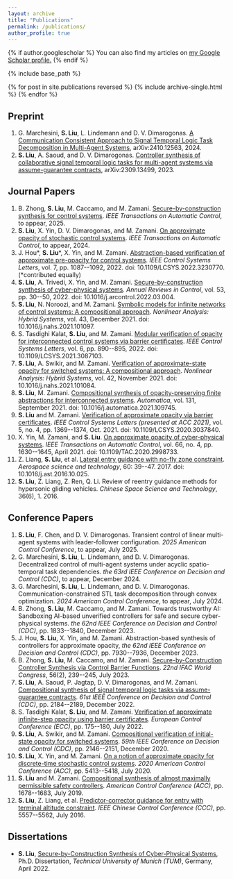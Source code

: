 ```yaml
---
layout: archive
title: "Publications"
permalink: /publications/
author_profile: true
---
```



{% if author.googlescholar %}
  You can also find my articles on <u><a href="{{author.googlescholar}}">my Google Scholar profile</a>.</u>
{% endif %}

{% include base_path %}

{% for post in site.publications reversed %}
  {% include archive-single.html %}
{% endfor %}

## Preprint

1. G. Marchesini, **S. Liu**, L. Lindemann and D. V. Dimarogonas. [A Communication Consistent Approach to Signal Temporal Logic Task Decomposition in Multi-Agent Systems](https://arxiv.org/abs/2410.12563), arXiv:2410.12563, 2024.
2. **S. Liu**, A. Saoud, and D. V. Dimarogonas. [Controller synthesis of collaborative signal temporal logic tasks for multi-agent systems via assume-guarantee contracts](https://arxiv.org/abs/2309.13499), arXiv:2309.13499, 2023.


## Journal Papers
1. B. Zhong, **S. Liu**,  M. Caccamo, and  M. Zamani. [Secure-by-construction synthesis for control systems](https://ieeexplore.ieee.org/document/10849614).  _IEEE Transactions on Automatic Control_, to appear, 2025.
2. **S. Liu**, X. Yin, D. V. Dimarogonas, and M. Zamani. [On approximate opacity of stochastic control systems](https://ieeexplore.ieee.org/document/10795160). _IEEE Transactions on Automatic Control_, to appear, 2024.
3. J. Hou\*, **S. Liu**\*, X. Yin, and M. Zamani. [Abstraction-based verification of approximate pre-opacity for control systems](https://ieeexplore.ieee.org/document/9993745?source=authoralert). _IEEE Control Systems Letters_, vol. 7, pp. 1087--1092, 2022. doi: 10.1109/LCSYS.2022.3230770. (\*contributed equally)
4. **S. Liu**, A. Trivedi, X. Yin, and M. Zamani. [Secure-by-construction synthesis of cyber-physical systems](https://www.sciencedirect.com/science/article/pii/S1367578822000104). _Annual Reviews in Control_, vol. 53, pp. 30--50, 2022. doi: 10.1016/j.arcontrol.2022.03.004.
5. **S. Liu**, N. Noroozi, and M. Zamani. [Symbolic models for infinite networks of control systems: A compositional approach](https://www.sciencedirect.com/science/article/pii/S1751570X2100087X?dgcid=author). _Nonlinear Analysis: Hybrid Systems_, vol. 43, December 2021. doi: 10.1016/j.nahs.2021.101097.
6. S. Tasdighi Kalat, **S. Liu**, and M. Zamani. [Modular verification of opacity for interconnected control systems via barrier certificates](https://ieeexplore.ieee.org/document/9447831). _IEEE Control Systems Letters_, vol. 6, pp. 890--895, 2022. doi: 10.1109/LCSYS.2021.3087103.
7. **S. Liu**, A. Swikir, and M. Zamani. [Verification of approximate-state opacity for switched systems: A compositional approach](https://www.sciencedirect.com/science/article/pii/S1751570X21000741?dgcid=author). _Nonlinear Analysis: Hybrid Systems_, vol. 42, November 2021. doi: 10.1016/j.nahs.2021.101084.
8. **S. Liu**, M. Zamani. [Compositional synthesis of opacity-preserving finite abstractions for interconnected systems](https://www.sciencedirect.com/science/article/pii/S000510982100265X?dgcid=author). _Automatica_, vol. 131, September 2021. doi: 10.1016/j.automatica.2021.109745. 
9. **S. Liu** and M. Zamani. [Verification of approximate opacity via barrier certificates](https://ieeexplore.ieee.org/document/9257384). _IEEE Control Systems Letters (presented at ACC 2021)_, vol. 5, no. 4, pp. 1369--1374, Oct. 2021. doi: 10.1109/LCSYS.2020.3037840.
10. X. Yin, M. Zamani, and **S. Liu**. [On approximate opacity of cyber-physical systems](https://ieeexplore.ieee.org/document/9104922). _IEEE Transactions on Automatic Control_, vol. 66, no. 4, pp. 1630--1645, April 2021. doi: 10.1109/TAC.2020.2998733.
11. Z. Liang, **S. Liu**, et al. [Lateral entry guidance with no-fly zone constraint](https://www.sciencedirect.com/science/article/abs/pii/S1270963816309464). _Aerospace science and technology_, 60: 39--47. 2017. doi: 10.1016/j.ast.2016.10.025.
12. **S. Liu**, Z. Liang, Z. Ren, Q. Li. Review of reentry guidance methods for hypersonic gliding vehicles. _Chinese Space Science and Technology_, 36(6), 1. 2016.



## Conference Papers

1. **S. Liu**, F. Chen, and D. V. Dimarogonas. Transient control of linear multi-agent systems with leader-follower configuration. _2025 American Control Conference_, to appear, July 2025.
2. G. Marchesini, **S. Liu**, L. Lindemann, and D. V. Dimarogonas. Decentralized control of multi-agent systems under acyclic spatio-temporal task dependencies. _the 63rd IEEE Conference on Decision and Control (CDC)_, to appear, December 2024.
3. G. Marchesini, **S. Liu**, L. Lindemann, and D. V. Dimarogonas. Communication-constrained STL task decomposition through convex optimization. _2024 American Control Conference_, to appear, July 2024.
4. B. Zhong, **S. Liu**, M. Caccamo, and M. Zamani. Towards trustworthy AI: Sandboxing AI-based unverified controllers for safe and secure cyber-physical systems. _the 62nd IEEE Conference on Decision and Control (CDC)_, pp. 1833--1840, December 2023. 
5. J. Hou, **S. Liu**, X. Yin, and M. Zamani. Abstraction-based synthesis of controllers for approximate opacity, _the 62nd IEEE Conference on Decision and Control (CDC)_, pp. 7930--7936, December 2023.
6. B. Zhong, **S. Liu**, M. Caccamo, and M. Zamani. [Secure-by-Construction Controller Synthesis via Control Barrier Functions](https://www.sciencedirect.com/science/article/pii/S2405896323019833). _22nd IFAC World Congress_, 56(2), 239--245, July 2023.
7. **S. Liu**, A. Saoud, P. Jagtap, D. V. Dimarogonas, and M. Zamani. [Compositional synthesis of signal temporal logic tasks via assume-guarantee contracts](https://ieeexplore.ieee.org/abstract/document/9992715). _61st IEEE Conference on Decision and Control (CDC)_, pp. 2184--2189, December 2022.
8. S. Tasdighi Kalat, **S. Liu**, and M. Zamani. [Verification of approximate infinite-step opacity using barrier certificates](https://ieeexplore.ieee.org/document/9838153). _European Control Conference (ECC)_, pp. 175--180, July 2022.
9. **S. Liu**, A. Swikir, and M. Zamani. [Compositional verification of initial-state opacity for switched systems](https://ieeexplore.ieee.org/document/9304322). _59th IEEE Conference on Decision and Control (CDC)_, pp. 2146--2151, December 2020.
10. **S. Liu**, X. Yin, and M. Zamani. [On a notion of approximate opacity for discrete-time stochastic control systems](https://ieeexplore.ieee.org/document/9147235). _2020 American Control Conference (ACC)_, pp. 5413--5418, July 2020.  
11. **S. Liu** and M. Zamani. [Compositional synthesis of almost maximally permissible safety controllers](https://ieeexplore.ieee.org/document/8815361). _American Control Conference (ACC)_, pp. 1678--1683, July 2019.
12. **S. Liu**, Z. Liang, et al. [Predictor-corrector guidance for entry with terminal altitude constraint](https://ieeexplore.ieee.org/document/7554222). _IEEE Chinese Control Conference (CCC)_, pp. 5557--5562, July 2016. 


## Dissertations
* **S. Liu**, [Secure-by-Construction Synthesis of Cyber-Physical Systems](https://mediatum.ub.tum.de/?id=1651390), Ph.D. Dissertation, _Technical University of Munich (TUM)_, Germany, April 2022.




